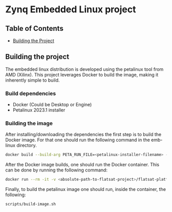 # Zynq Embedded Linux project

## Table of Contents
- [Building the Project](#building-the-project)

## Building the project
The embedded linux distribution is developed using the petalinux tool from AMD (Xilinx). This project leverages Docker to build the image, making it inherently simple to build.

### Build dependencies

- Docker (Could be Desktop or Engine)
- Petalinux 2023.1 installer

### Building the image

After installing/downloading the dependencies the first step is to build the Docker image. For that one should run the following command in the emb-linux directory.


``` bash
docker build --build-arg PETA_RUN_FILE=<petalinux-installer-filename> -t petalinux:2023.1 .
```

After the Docker image builds, one should run the Docker container. This can be done by running the following command: 

``` bash
docker run --rm -it -v <absolute-path-to-flatsat-project>/flatsat-platform2-firmware/emb-linux/:/home/petalinux/project petalinux:2023.1 /bin/bash
```

Finally, to build the petalinux image one should run, inside the container, the following: 

``` bash
scripts/build-image.sh
```
